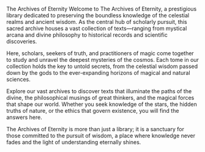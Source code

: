 The Archives of Eternity
Welcome to The Archives of Eternity, a prestigious library dedicated to preserving the boundless knowledge of the celestial realms and ancient wisdom. As the central hub of scholarly pursuit, this sacred archive houses a vast collection of texts—ranging from mystical arcana and divine philosophy to historical records and scientific discoveries.

Here, scholars, seekers of truth, and practitioners of magic come together to study and unravel the deepest mysteries of the cosmos. Each tome in our collection holds the key to untold secrets, from the celestial wisdom passed down by the gods to the ever-expanding horizons of magical and natural sciences.

Explore our vast archives to discover texts that illuminate the paths of the divine, the philosophical musings of great thinkers, and the magical forces that shape our world. Whether you seek knowledge of the stars, the hidden truths of nature, or the ethics that govern existence, you will find the answers here.

The Archives of Eternity is more than just a library; it is a sanctuary for those committed to the pursuit of wisdom, a place where knowledge never fades and the light of understanding eternally shines.
